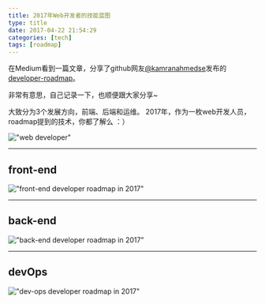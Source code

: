 ```yaml
---
title: 2017年Web开发者的技能蓝图
type: title
date: 2017-04-22 21:54:29
categories: [tech]
tags: [roadmap]
---
```


在Medium看到一篇文章，分享了github网友<a href="https://github.com/kamranahmedse" target="_blank">@kamranahmedse</a>发布的<a href="https://github.com/kamranahmedse/developer-roadmap" target="_blank">developer-roadmap</a>。

非常有意思，自己记录一下，也顺便跟大家分享~

大致分为3个发展方向，前端、后端和运维。
2017年，作为一枚web开发人员，roadmap提到的技术，你都了解么 ：）

!["web developer"](http://sinacloud.net/woodysblog/2017-web-dev-roadmap/web-developer.png)

***

## front-end

!["front-end developer roadmap in 2017"](http://sinacloud.net/woodysblog/2017-web-dev-roadmap/front-end.png)

***

## back-end

!["back-end developer roadmap in 2017"](http://sinacloud.net/woodysblog/2017-web-dev-roadmap/back-end.png)

***

## devOps

!["dev-ops developer roadmap in 2017"](http://sinacloud.net/woodysblog/2017-web-dev-roadmap/devOps.png)

